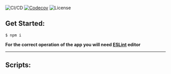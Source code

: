 ![CI/CD](https://github.com/VasilievPavelP/evil-form/workflows/CI/CD/badge.svg)
[![Codecov](https://img.shields.io/codecov/c/github/VasilievPavelP/evil-form)](https://codecov.io/gh/VasilievPavelP/evil-form)
![License](https://img.shields.io/github/license/VasilievPavelP/evil-form)

## Get Started:

```
$ npm i
```

**For the correct operation of the app you will need [ESLint](https://eslint.org/docs/user-guide/integrations#editors) editor**

---

## Scripts:

<!-- - <span style='color: #20c997; font-weight: 500'>To run app in development mode</span>

```js
  $ npm start
```

- <span style='color: #dc3545; font-weight: 500'>To builds app (production mode) </span>

```js
  $ npm run build
```

- <span style='color: #6610f2; font-weight: 500'>Will search for problems, but will not fix.</span>

```js
  $ npm run lint
```

- <span style='color: #6610f2; font-weight: 500'>Will search and try to fix the problems.</span>

```js
  $ npm run lint:fix
```

- <span style='color: #dc3545; font-weight: 500'>Will call prettier to fix the code style.</span>

```js
  $ npm run format
``` -->
